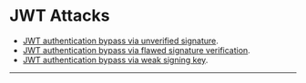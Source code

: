 # JWT Attacks

- [JWT authentication bypass via unverified signature](./Lab%2001/README.md).
- [JWT authentication bypass via flawed signature verification](./Lab%2002/README.md).
- [JWT authentication bypass via weak signing key](./Lab%2003/README.md).

---
